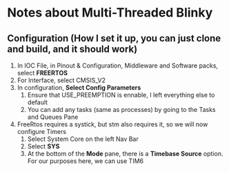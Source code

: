 # Notes about Multi-Threaded Blinky

## Configuration (How I set it up, you can just clone and build, and it should work)
1. In IOC File, in Pinout & Configuration, Middleware and Software packs, select **FREERTOS**
2. For Interface, select CMSIS_V2
3. In configuration, **Select Config Parameters** 
    1. Ensure that USE_PREEMPTION is ennable, I left everything else to default
    2. You can add any tasks (same as processes) by going to the Tasks and Queues Pane
4. FreeRtos requires a systick, but stm also requires it, so we will now configure Timers
    1. Select System Core on the left Nav Bar
    2. Select **SYS**
    3. At the bottom of the **Mode** pane, there is a **Timebase Source** option. For our purposes here, we can use TIM6